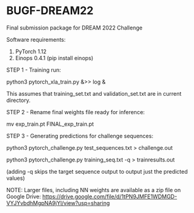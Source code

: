 # BUGF-DREAM22
Final submission package for DREAM 2022 Challenge

Software requirements:

1. PyTorch 1.12
2. Einops 0.4.1 (pip install einops)


STEP 1 - Training run:

python3 pytorch_xla_train.py &>> log &

This assumes that training_set.txt and validation_set.txt are in current directory.


STEP 2 - Rename final weights file ready for inference:

mv exp_train.pt FINAL_exp_train.pt


STEP 3 - Generating predictions for challenge sequences:

python3 pytorch_challenge.py test_sequences.txt > challenge.out

python3 pytorch_challenge.py training_seq.txt -q > trainresults.out

(adding -q skips the target sequence output to output just the predicted values)


NOTE: Larger files, including NN weights are available as a zip file on Google Drive: https://drive.google.com/file/d/1tPN9JMFE1WDMGD-VYJYvbdhMgpNA9jYl/view?usp=sharing
